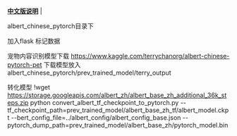 [**中文版说明**](./README.md) |


albert_chinese_pytorch目录下

加入flask 标记数据

宠物内容识别模型下载
https://www.kaggle.com/terrychanorg/albert-chinese-pytorch-pet
下载模型放入albert_chinese_pytorch/prev_trained_model/terry_output










转化模型
!wget https://storage.googleapis.com/albert_zh/albert_base_zh_additional_36k_steps.zip
python convert_albert_tf_checkpoint_to_pytorch.py --tf_checkpoint_path=prev_trained_model/albert_base_zh_tf/albert_model.ckpt --bert_config_file=../albert_config/albert_config_base.json --pytorch_dump_path=prev_trained_model/albert_base_zh/pytorch_model.bin
